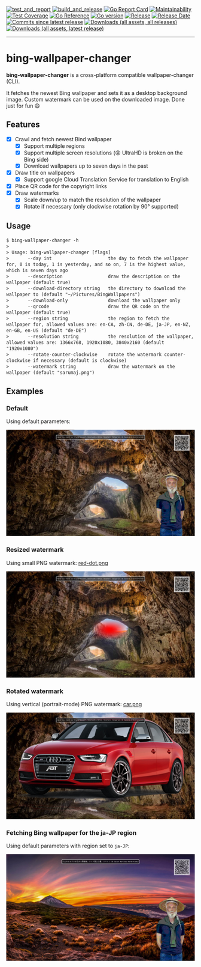 [![test_and_report](https://github.com/sarumaj/bing-wallpaper-changer/actions/workflows/test_and_report.yml/badge.svg)](https://github.com/sarumaj/bing-wallpaper-changer/actions/workflows/test_and_report.yml)
[![build_and_release](https://github.com/sarumaj/bing-wallpaper-changer/actions/workflows/build_and_release.yml/badge.svg)](https://github.com/sarumaj/bing-wallpaper-changer/actions/workflows/build_and_release.yml)
[![Go Report Card](https://goreportcard.com/badge/github.com/sarumaj/bing-wallpaper-changer)](https://goreportcard.com/report/github.com/sarumaj/bing-wallpaper-changer)
[![Maintainability](https://img.shields.io/codeclimate/maintainability-percentage/sarumaj/bing-wallpaper-changer.svg)](https://codeclimate.com/github/sarumaj/bing-wallpaper-changer/maintainability)
[![Test Coverage](https://api.codeclimate.com/v1/badges/147f265284b27931c2d2/test_coverage)](https://codeclimate.com/github/sarumaj/bing-wallpaper-changer/test_coverage)
[![Go Reference](https://pkg.go.dev/badge/github.com/sarumaj/bing-wallpaper-changer.svg)](https://pkg.go.dev/github.com/sarumaj/bing-wallpaper-changer)
[![Go version](https://img.shields.io/github/go-mod/go-version/sarumaj/bing-wallpaper-changer?logo=go&label=&labelColor=gray)](https://go.dev)
[![Release](https://img.shields.io/github/v/release/sarumaj/bing-wallpaper-changer?logo=github)](https://github.com/sarumaj/bing-wallpaper-changer/releases/latest)
[![Release Date](https://img.shields.io/github/release-date/sarumaj/bing-wallpaper-changer?logo=github)](https://github.com/sarumaj/bing-wallpaper-changer/releases/latest)
[![Commits since latest release](https://img.shields.io/github/commits-since/sarumaj/bing-wallpaper-changer/latest?logo=github)](https://github.com/sarumaj/bing-wallpaper-changer/releases/latest)
[![Downloads (all assets, all releases)](https://img.shields.io/github/downloads/sarumaj/bing-wallpaper-changer/total?logo=github)](https://github.com/sarumaj/bing-wallpaper-changer/releases)
[![Downloads (all assets, latest release)](https://img.shields.io/github/downloads/sarumaj/bing-wallpaper-changer/latest/total?logo=github)](https://github.com/sarumaj/bing-wallpaper-changer/releases/latest)

---

# bing-wallpaper-changer

**bing-wallpaper-changer** is a cross-platform compatible wallpaper-changer (CLI).

It fetches the newest Bing wallpaper and sets it as a desktop background image.
Custom watermark can be used on the downloaded image.
Done just for fun 😄

## Features

- [x] Crawl and fetch newest Bind wallpaper
  - [x] Support multiple regions
  - [x] Support multiple screen resolutions (😡 UltraHD is broken on the Bing side)
  - [x] Download wallpapers up to seven days in the past
- [x] Draw title on wallpapers
  - [x] Support google Cloud Translation Service for translation to English
- [x] Place QR code for the copyright links
- [x] Draw watermarks
  - [x] Scale down/up to match the resolution of the wallpaper
  - [x] Rotate if necessary (only clockwise rotation by 90° supported)

## Usage

```console
$ bing-wallpaper-changer -h
>
> Usage: bing-wallpaper-changer [flags]
>       --day int                     the day to fetch the wallpaper for, 0 is today, 1 is yesterday, and so on, 7 is the highest value, which is seven days ago
>       --description                 draw the description on the wallpaper (default true)
>       --download-directory string   the directory to download the wallpaper to (default "~/Pictures/BingWallpapers")
>       --download-only               download the wallpaper only
>       --qrcode                      draw the QR code on the wallpaper (default true)
>       --region string               the region to fetch the wallpaper for, allowed values are: en-CA, zh-CN, de-DE, ja-JP, en-NZ, en-GB, en-US (default "de-DE")
>       --resolution string           the resolution of the wallpaper, allowed values are: 1366x768, 1920x1080, 3840x2160 (default "1920x1080")
>       --rotate-counter-clockwise    rotate the watermark counter-clockwise if necessary (default is clockwise)
>       --watermark string            draw the watermark on the wallpaper (default "sarumaj.png")

```

## Examples

### Default

Using default parameters:

![Bing Wallpaper of the day with QR code, default watermark and title](demo/default.png)

### Resized watermark

Using small PNG watermark: [red-dot.png](pkg/extras/watermarks/red-dot.png)

![Bing Wallpaper of the day with QR code, red-dot watermark and title](demo/red-dot.png)

### Rotated watermark

Using vertical (portrait-mode) PNG watermark: [car.png](pkg/extras/watermarks/car.png)

![Bing Wallpaper of the day with QR code, car watermark and title](demo/car.png)

### Fetching Bing wallpaper for the ja-JP region

Using default parameters with region set to `ja-JP`:

![Bing Wallpaper of the day for ja-JP region with QR code, default watermark and title](demo/unicode.png)
